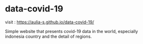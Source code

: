 # data-covid-19
visit : https://aulia-s.github.io/data-covid-19/

Simple website that presents covid-19 data in the world, especially indonesia country and the detail of regions.
